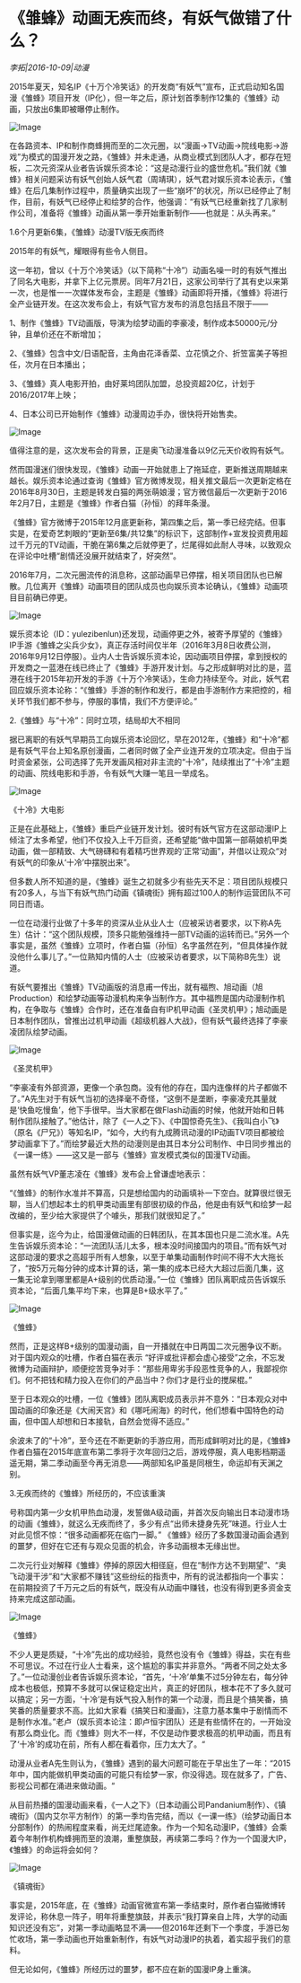 # 《雏蜂》动画无疾而终，有妖气做错了什么？

*李拓|2016-10-09|动漫*

2015年夏天，知名IP《十万个冷笑话》的开发商“有妖气”宣布，正式启动知名国漫《雏蜂》项目开发（IP化），但一年之后，原计划首季制作12集的《雏蜂》动画，只放出6集即被曝停止制作。

![Image](http://p2.pstatp.com/large/31d300048dab8cfe4e8e)

在各路资本、IP和制作商蜂拥而至的二次元圈，以“漫画→TV动画→院线电影→游戏”为模式的国漫开发之路，《雏蜂》并未走通，从商业模式到团队人才，都存在短板，二次元资深从业者告诉娱乐资本论：“这是动漫行业的盛世危机。”我们就《雏蜂》相关问题采访有妖气创始人妖气君（周靖琪），妖气君对娱乐资本论表示，《雏蜂》在后几集制作过程中，质量确实出现了一些“崩坏”的状况，所以已经停止了制作，目前，有妖气已经停止和绘梦的合作，他强调：“有妖气已经重新找了几家制作公司，准备将《雏蜂》动画从第一季开始重新制作——也就是：从头再来。”

1.6个月更新6集，《雏蜂》动漫TV版无疾而终

2015年的有妖气，耀眼得有些令人侧目。

这一年初，曾以《十万个冷笑话》（以下简称“十冷”）动画名噪一时的有妖气推出了同名大电影，并拿下上亿元票房。同年7月21日，这家公司举行了其有史以来第一次，也是惟一一次媒体发布会，主题是《雏蜂》动画即将开播，《雏蜂》将进行全产业链开发。在这次发布会上，有妖气官方发布的消息包括且不限于——

1、制作《雏蜂》TV动画版，导演为绘梦动画的李豪凌，制作成本50000元/分钟，且单价还在不断增加；

2、《雏蜂》包含中文/日语配音，主角由花泽香菜、立花慎之介、折笠富美子等担任，次月在日本播出；

3、《雏蜂》真人电影开拍，由好莱坞团队加盟，总投资超20亿，计划于2016/2017年上映；

4、日本公司已开始制作《雏蜂》动漫周边手办，很快将开始售卖。

![Image](http://p3.pstatp.com/large/31d300048daa22da66cc)

值得注意的是，这次发布会的背景，正是奥飞动漫准备以9亿元天价收购有妖气。

然而国漫迷们很快发现，《雏蜂》动画一开始就患上了拖延症，更新推送周期越来越长。娱乐资本论通过查询《雏蜂》官方微博发现，相关推文最后一次更新定格在2016年8月30日，主题是转发白猫的两张萌娘漫；官方微信最后一次更新于2016年2月7日，主题是《雏蜂》作者白猫（孙恒）的拜年条漫。

《雏蜂》官方微博于2015年12月底更新称，第四集之后，第一季已经完结。但事实是，在爱奇艺刺眼的“更新至6集/共12集”的标识下，这部制作+宣发投资费用超过千万元的TV动画，干脆在第6集之后就停更了，烂尾得如此耐人寻味，以致观众在评论中吐槽“剧情还没展开就结束了，好突然”。

2016年7月，二次元圈流传的消息称，这部动画早已停摆，相关项目团队也已解散。几位离开《雏蜂》动画项目的团队成员也向娱乐资本论确认，《雏蜂》动画项目目前确已停更。

![Image](http://p2.pstatp.com/large/31e7000176459724f9a4)

娱乐资本论（ID：yulezibenlun)还发现，动画停更之外，被寄予厚望的《雏蜂》IP手游《雏蜂之尖兵少女》，真正存活时间仅半年（2016年3月8日收费公测，2016年9月12日停服）。业内人士告诉娱乐资本论，因动画项目停摆，拿到授权的开发商之一蓝港在线已终止了《雏蜂》手游开发计划。与之形成鲜明对比的是，蓝港在线于2015年初开发的手游《十万个冷笑话》，生命力持续至今。对此，妖气君回应娱乐资本论称：“《雏蜂》手游的制作和发行，都是由手游制作方来把控的，相关环节我们都不参与，停服的事情，我们不方便评论。”

2.《雏蜂》与“十冷”：同时立项，结局却大不相同

据已离职的有妖气早期员工向娱乐资本论回忆，早在2012年，《雏蜂》和“十冷”都是有妖气平台上知名原创漫画，二者同时做了全产业连开发的立项决定。但由于当时资金紧张，公司选择了先开发画风相对非主流的“十冷”，陆续推出了“十冷”主题的动画、院线电影和手游，令有妖气大赚一笔且一举成名。

![Image](http://p2.pstatp.com/large/31d300048dac2dbabc0b)

《十冷》大电影

正是在此基础上，《雏蜂》重启产业链开发计划。彼时有妖气官方在这部动漫IP上倾注了太多希望，他们不仅投入上千万巨资，还希望能“做中国第一部萌娘机甲类动画，做一部精致、大气磅礴和有着精巧世界观的‘正常’动画”，并借以让观众“对有妖气的印象从‘十冷’中摆脱出来”。

但多数人所不知道的是，《雏蜂》诞生之初就多少有些先天不足：项目团队规模只有20多人，与当下有妖气热门动画《镇魂街》拥有超过100人的制作运营团队不可同日而语。

一位在动漫行业做了十多年的资深从业从业人士（应被采访者要求，以下称A先生）估计：“这个团队规模，顶多只能勉强维持一部TV动画的运转而已。”另外一个事实是，虽然《雏蜂》立项时，作者白猫（孙恒）名字虽然在列，“但具体操作就没他什么事儿了。”一位熟知内情的人士（应被采访者要求，以下简称B先生）说道。

有妖气要推出《雏蜂》TV动画版的消息甫一传出，就有福煦、旭动画（旭Production）和绘梦动画等动漫机构来争当制作方。其中福煦是国内动漫制作机构，在争取与《雏蜂》合作时，还在准备自有IP机甲动画《圣灵机甲》；旭动画是日本制作团队，曾推出过机甲动画《超级机器人大战》，但有妖气最终选择了李豪凌团队绘梦动画。

![Image](http://p2.pstatp.com/large/31d300048da93c7152a0)

《圣灵机甲》

“李豪凌有外部资源，更像一个承包商。没有他的存在，国内连像样的片子都做不了。”A先生对于有妖气当初的选择毫不奇怪，“这倒不是垄断，李豪凌充其量就是‘快鱼吃慢鱼’，他下手很早。当大家都在做Flash动画的时候，他就开始和日韩制作团队接触了。”他估计，除了《一人之下》、《中国惊奇先生》、《我叫白小飞》（原名《尸兄》）等知名IP，“如今，大约有九成腾讯动漫的IP动画TV项目都被绘梦动画拿下了。”而绘梦最近大热的动漫则是由其日本分公司制作、中日同步推出的《一课一练》——这又是一部与《雏蜂》宣发模式类似的国漫TV动画。

虽然有妖气VP董志凌在《雏蜂》发布会上曾谦虚地表示：

“《雏蜂》的制作水准并不算高，只是想给国内的动画填补一下空白。就算很烂很无聊，当人们想起本土的机甲类动画里有部很初级的作品，他是由有妖气和绘梦一起改编的，至少给大家提供了个噱头，那我们就很知足了。”

但事实是，迄今为止，给国漫做动画的日韩团队，在其本国也只是二流水准。A先生告诉娱乐资本论：“一流团队活儿太多，根本没时间接国内的项目。”而有妖气对这部动漫的要求之高超乎所有人想象，以至于单集动画制作时间不得不大大拖长了，“按5万元每分钟的成本计算的话，第一集的成本已经大大超过后面几集，这一集无论拿到哪里都是A+级别的优质动漫。”一位《雏蜂》团队离职成员告诉娱乐资本论，“后面几集平均下来，也算是B+级水平了。”

![Image](http://p2.pstatp.com/large/31e700017646fbf8ec7e)

《雏蜂》

然而，正是这样B+级别的国漫动画，自一开播就在中日两国二次元圈争议不断。对于国内观众的吐槽，作者白猫在表示 “好评或批评都会虚心接受”之余，不忘发微博为动画辩护，顺便挖苦竞争对手：“那些用卑劣手段恶性竞争的人，我鄙视你们。何不把钱和精力投入在你们的产品当中？你们才是行业的搅屎棍。”

至于日本观众的吐槽，一位《雏蜂》团队离职成员表示并不意外：“日本观众对中国动画的印象还是《大闹天宫》和《哪吒闹海》的时代，他们想看中国特色的动画，但中国人却想和日本接轨，自然会觉得不适应。”

余波未了的“十冷”，至今还在不断更新的手游应用，而形成鲜明对比的是，《雏蜂》作者白猫在2015年底宣布第二季将于次年回归之后，游戏停服，真人电影档期遥遥无期，第二季动画至今再无消息——两部知名IP虽是同根生，命运却有天渊之别。

3.无疾而终的《雏蜂》所经历的，不应该重演

号称国内第一少女机甲热血动漫，发誓做A级动画，并首次反向输出日本动漫市场的动画《雏蜂》，就这么无疾而终了，多少有点“出师未捷身先死”味道。行业人士对此见惯不惊：“很多动画都死在临门一脚。” 《雏蜂》经历了多数国漫动画会遇到的噩梦，但好在它还有与观众见面的机会，许多动画根本无缘出世。

二次元行业对解释《雏蜂》停掉的原因大相径庭，但在“制作方达不到期望”、“奥飞动漫干涉”和“大家都不赚钱”这些纷纭的指责中，所有的说法都指向一个事实：在前期投资了千万元之后的有妖气，既没有从动画中赚钱，也没有得到更多资金支持来完成这部动画。

![Image](http://p2.pstatp.com/large/31e500018214e8db4368)

《雏蜂》

不少人更是质疑，“十冷”先出的成功经验，竟然也没有令《雏蜂》得益，实在有些不可思议。不过在行业人士看来，这个尴尬的事实并非意外。“两者不同之处太多了。”一位动漫创业者告诉娱乐资本论，“首先，‘十冷’单集不过5分钟左右，每分钟成本也极低，预算不多就可以保证稳定出片，真正的好团队，根本花不了多久就可以搞定；另一方面，‘十冷’是有妖气投入制作的第一个动漫，而且是个搞笑番，搞笑番的质量要求不高。比如大家看《搞笑日和漫画》，注意力基本集中于剧情而不是制作水准。”老卢（娱乐资本论注：即卢恒宇团队）还是有些情怀在的，一开始没有那么商业化。而《雏蜂》则大不一样，不仅是动作要求极高的机甲动画，而且有了‘十冷’的成功在前，所有人都在看着你，压力太大了。“

动漫从业者A先生则认为，《雏蜂》遇到的最大问题可能在于早出生了一年：“2015年中，国内能做机甲类动画的可能只有绘梦一家，你没得选。现在就多了，广告、影视公司都在涌进来做动画。“

从目前热播的国漫动画来看，《一人之下》（日本动画公司Pandanium制作）、《镇魂街》（国内艾尔平方制作）的第一季均告完结，而以《一课一练》（绘梦动画日本分部制作）的热闹程度来看，尚无烂尾迹象。作为一个知名动漫IP，《雏蜂》会乘着今年制作机构蜂拥而至的浪潮，重整旗鼓，再续第二季吗？作为一个国漫大IP，《雏蜂》的命运将会如何？

![Image](http://p2.pstatp.com/large/31e50001821377f35a1c)

《镇魂街》

事实是，2015年底，在《雏蜂》动画官微宣布第一季结束时，原作者白猫微博转发评论，称休息一阵子，明年将重整旗鼓，并表示“我打算亲自上阵，大学的动画知识还没有忘”，对第一季动画略显不满——但2016年还剩下一个季度，手游已匆忙收场，第一季动画也开始重新制作，有妖气对动漫IP的执着，着实超乎我们的意料。

但无论如何，《雏蜂》所经历过的噩梦，都不应在新的国漫IP身上重演。

